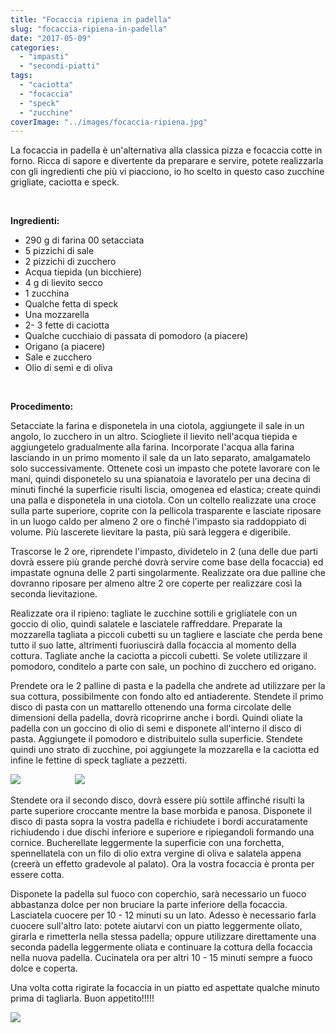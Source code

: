 ```yaml
---
title: "Focaccia ripiena in padella"
slug: "focaccia-ripiena-in-padella"
date: "2017-05-09"
categories: 
  - "impasti"
  - "secondi-piatti"
tags: 
  - "caciotta"
  - "focaccia"
  - "speck"
  - "zucchine"
coverImage: "../images/focaccia-ripiena.jpg"
---
```


La focaccia in padella è un'alternativa alla classica pizza e focaccia cotte in forno. Ricca di sapore e divertente da preparare e servire, potete realizzarla con gli ingredienti che più vi piacciono, io ho scelto in questo caso zucchine grigliate, caciotta e speck.

 

**Ingredienti:**

- 290 g di farina 00 setacciata
- 5 pizzichi di sale
- 2 pizzichi di zucchero
- Acqua tiepida (un bicchiere)
- 4 g di lievito secco
- 1 zucchina
- Qualche fetta di speck
- Una mozzarella
- 2- 3 fette di caciotta
- Qualche cucchiaio di passata di pomodoro (a piacere)
- Origano (a piacere)
- Sale e zucchero
- Olio di semi e di oliva

 

**Procedimento:**

Setacciate la farina e disponetela in una ciotola, aggiungete il sale in un angolo, lo zucchero in un altro. Sciogliete il lievito nell'acqua tiepida e aggiungetelo gradualmente alla farina. Incorporate l'acqua alla farina lasciando in un primo momento il sale da un lato separato, amalgamatelo solo successivamente. Ottenete così un impasto che potete lavorare con le mani, quindi disponetelo su una spianatoia e lavoratelo per una decina di minuti finché la superficie risulti liscia, omogenea ed elastica; create quindi una palla e disponetela in una ciotola. Con un coltello realizzate una croce sulla parte superiore, coprite con la pellicola trasparente e lasciate riposare in un luogo caldo per almeno 2 ore o finché l'impasto sia raddoppiato di volume. Più lascerete lievitare la pasta, più sarà leggera e digeribile.

Trascorse le 2 ore, riprendete l'impasto, dividetelo in 2 (una delle due parti dovrà essere più grande perché dovrà servire come base della focaccia) ed impastate ognuna delle 2 parti singolarmente. Realizzate ora due palline che dovranno riposare per almeno altre 2 ore coperte per realizzare così la seconda lievitazione.

Realizzate ora il ripieno: tagliate le zucchine sottili e grigliatele con un goccio di olio, quindi salatele e lasciatele raffreddare. Preparate la mozzarella tagliata a piccoli cubetti su un tagliere e lasciate che perda bene tutto il suo latte, altrimenti fuoriuscirà dalla focaccia al momento della cottura. Tagliate anche la caciotta a piccoli cubetti. Se volete utilizzare il pomodoro, conditelo a parte con sale, un pochino di zucchero ed origano.

Prendete ora le 2 palline di pasta e la padella che andrete ad utilizzare per la sua cottura, possibilmente con fondo alto ed antiaderente. Stendete il primo disco di pasta con un mattarello ottenendo una forma circolate delle dimensioni della padella, dovrà ricoprirne anche i bordi. Quindi oliate la padella con un goccino di olio di semi e disponete all'interno il disco di pasta. Aggiungete il pomodoro e distribuitelo sulla superficie. Stendete quindi uno strato di zucchine, poi aggiungete la mozzarella e la caciotta ed infine le fettine di speck tagliate a pezzetti.

![](http://176.9.41.35:8000/wp-content/uploads/2017/05/focaccia-ripiena3-1024x682.jpg)                      ![](http://176.9.41.35:8000/wp-content/uploads/2017/05/focaccia-ripiena4-1024x682.jpg)

Stendete ora il secondo disco, dovrà essere più sottile affinché risulti la parte superiore croccante mentre la base morbida e panosa. Disponete il disco di pasta sopra la vostra padella e richiudete i bordi accuratamente richiudendo i due dischi inferiore e superiore e ripiegandoli formando una cornice. Bucherellate leggermente la superficie con una forchetta, spennellatela con un filo di olio extra vergine di oliva e salatela appena (creerà un effetto gradevole al palato). Ora la vostra focaccia è pronta per essere cotta.

Disponete la padella sul fuoco con coperchio, sarà necessario un fuoco abbastanza dolce per non bruciare la parte inferiore della focaccia. Lasciatela cuocere per 10 - 12 minuti su un lato. Adesso è necessario farla cuocere sull'altro lato: potete aiutarvi con un piatto leggermente oliato, girarla e rimetterla nella stessa padella; oppure utilizzare direttamente una seconda padella leggermente oliata e continuare la cottura della focaccia nella nuova padella. Cucinatela ora per altri 10 - 15 minuti sempre a fuoco dolce e coperta.

Una volta cotta rigirate la focaccia in un piatto ed aspettate qualche minuto prima di tagliarla. Buon appetito!!!!!

![](http://176.9.41.35:8000/wp-content/uploads/2017/05/focaccia-ripiena2.jpg)

